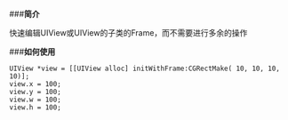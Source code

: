 ###**简介**

快速编辑UIView或UIView的子类的Frame，而不需要进行多余的操作

###**如何使用**

```
UIView *view = [[UIView alloc] initWithFrame:CGRectMake( 10, 10, 10, 10)];
view.x = 100;
view.y = 100;
view.w = 100;
view.h = 100;
```
